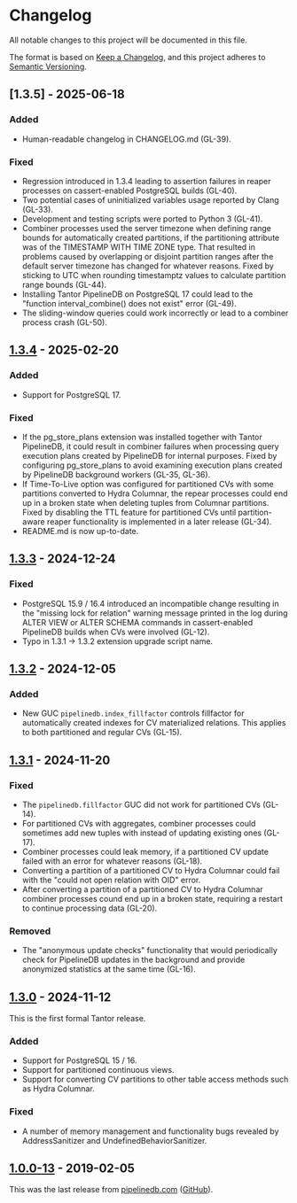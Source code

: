 # Changelog

All notable changes to this project will be documented in this file.

The format is based on [Keep a Changelog](https://keepachangelog.com/en/1.1.0/),
and this project adheres to [Semantic Versioning](https://semver.org/spec/v2.0.0.html).

## [1.3.5] - 2025-06-18

### Added

- Human-readable changelog in CHANGELOG.md (GL-39).

### Fixed

- Regression introduced in 1.3.4 leading to assertion failures in reaper
  processes on cassert-enabled PostgreSQL builds (GL-40).
- Two potential cases of uninitialized variables usage reported by Clang
  (GL-33).
- Development and testing scripts were ported to Python 3 (GL-41).
- Combiner processes used the server timezone when defining range bounds for
  automatically created partitions, if the partitioning attribute was of the
  TIMESTAMP WITH TIME ZONE type. That resulted in problems caused by overlapping
  or disjoint partition ranges after the default server timezone has changed for
  whatever reasons. Fixed by sticking to UTC when rounding timestamptz values to
  calculate partition range bounds (GL-44).
- Installing Tantor PipelineDB on PostgreSQL 17 could lead to the "function
  interval_combine() does not exist" error (GL-49).
- The sliding-window queries could work incorrectly or lead to a combiner
  process crash (GL-50).

## [1.3.4] - 2025-02-20

### Added

- Support for PostgreSQL 17.

### Fixed

- If the pg_store_plans extension was installed together with Tantor PipelineDB,
  it could result in combiner failures when processing query execution plans
  created by PipelineDB for internal purposes. Fixed by configuring
  pg_store_plans to avoid examining execution plans created by PipelineDB
  background workers (GL-35, GL-36).
- If Time-To-Live option was configured for partitioned CVs with some partitions
  converted to Hydra Columnar, the repear processes could end up in a broken
  state when deleting tuples from Columnar partitions. Fixed by disabling the
  TTL feature for partitioned CVs until partition-aware reaper functionality is
  implemented in a later release (GL-34).
- README.md is now up-to-date.

## [1.3.3] - 2024-12-24

### Fixed

- PostgreSQL 15.9 / 16.4 introduced an incompatible change resulting in the
"missing lock for relation" warning message printed in the log during ALTER VIEW
or ALTER SCHEMA commands in cassert-enabled PipelineDB builds when CVs were
involved (GL-12).
- Typo in 1.3.1 -> 1.3.2 extension upgrade script name.

## [1.3.2] - 2024-12-05

### Added

- New GUC `pipelinedb.index_fillfactor` controls fillfactor for automatically
  created indexes for CV materialized relations. This applies to both
  partitioned and regular CVs (GL-15).

## [1.3.1] - 2024-11-20

### Fixed

- The `pipelinedb.fillfactor` GUC did not work for partitioned CVs (GL-14).
- For partitioned CVs with aggregates, combiner processes could sometimes add
  new tuples with instead of updating existing ones (GL-17).
- Combiner processes could leak memory, if a partitioned CV update failed with
  an error for whatever reasons (GL-18).
- Converting a partition of a partitioned CV to Hydra Columnar could fail with
  the "could not open relation with OID" error.
- After converting a partition of a partitioned CV to Hydra Columnar combiner
  processes cound end up in a broken state, requiring a restart to continue
  processing data (GL-20).

### Removed

- The "anonymous update checks" functionality that would periodically check for
  PipelineDB updates in the background and provide anonymized statistics at
  the same time (GL-16).

## [1.3.0] - 2024-11-12

This is the first formal Tantor release.

### Added

- Support for PostgreSQL 15 / 16.
- Support for partitioned continuous views.
- Support for converting CV partitions to other table access methods such as
  Hydra Columnar.

### Fixed

- A number of memory management and functionality bugs revealed by
  AddressSanitizer and UndefinedBehaviorSanitizer.

## [1.0.0-13] - 2019-02-05

This was the last release from [pipelinedb.com](https://www.pipelinedb.com) ([GitHub](https://github.com/pipelinedb/pipelinedb)).

[unreleased]: https://gitlab.tantorlabs.ru/database/pipelinedb/-/compare/1.3.4-REL_17...REL_17_STABLE
[1.3.4]: https://gitlab.tantorlabs.ru/database/pipelinedb/-/compare/1.3.3-REL_16...1.3.4-REL_17
[1.3.3]: https://gitlab.tantorlabs.ru/database/pipelinedb/-/compare/1.3.2-REL_16...1.3.3-REL_16
[1.3.2]: https://gitlab.tantorlabs.ru/database/pipelinedb/-/compare/1.3.1-REL_16...1.3.2-REL_16
[1.3.1]: https://gitlab.tantorlabs.ru/database/pipelinedb/-/compare/1.3.0-REL_16...1.3.1-REL_16
[1.3.0]: https://gitlab.tantorlabs.ru/database/pipelinedb/-/compare/1.0.0-13...1.3.0-REL_16
[1.0.0-13]: https://gitlab.tantorlabs.ru/database/pipelinedb/-/tags/1.0.0-13
